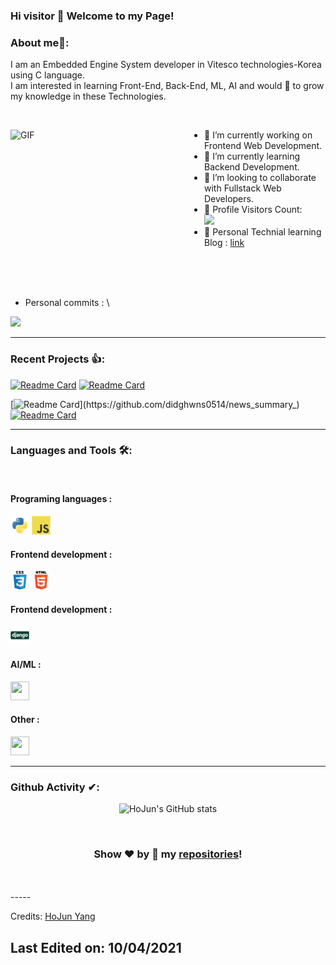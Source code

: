 ### Hi visitor 👋 Welcome to my Page!

### About me🧑:
I am an Embedded Engine System developer in Vitesco technologies-Korea using C language.<br/>
I am interested in learning Front-End, Back-End, ML, AI and would 💖 to grow my knowledge in these Technologies.

<br/>

<div>
<img align="left" alt="GIF" src="https://owaisnoor.info/blog/wp-content/uploads/2019/03/maxresdefault.jpg" width="280" height="200" style="margin:0 30px 0 0;"/>

- 🔭 I’m currently working on Frontend Web Development.
- 🌱 I’m currently learning Backend Development.
- 👯 I’m looking to collaborate with Fullstack Web Developers.
- 🎢 Profile Visitors Count:  
    ![](https://visitor-badge.glitch.me/badge?page_id=47662495)
- 🙌 Personal Technial learning Blog : [link](https://korshika.tistory.com/)

</div>

<br/>
<br/>
<br/>

- Personal commits : \
<img src="https://ghchart.rshah.org/002D2B/didghwns0514"/>

<br/>

---
<!-- 
https://github.com/anuraghazra/github-readme-stats 

https://gist.github.com/rxaviers/7360908
-->

### Recent Projects 👍:
<div style="max-height:200px;">

[![Readme Card](https://github-readme-stats.vercel.app/api/pin/?username=didghwns0514&repo=touch2eat)](https://github.com/didghwns0514/touch2eat)
[![Readme Card](https://github-readme-stats.vercel.app/api/pin/?username=didghwns0514&repo=django_kakaoChatbot)](https://github.com/didghwns0514/django_kakaoChatbot)
</div>

<div style="max-height:200px;">

[![Readme Card](https://github-readme-stats.vercel.app/api/pin/?username=didghwns0514&repo=news_summary_)](https://github.com/didghwns0514/news_summary_)
[![Readme Card](https://github-readme-stats.vercel.app/api/pin/?username=didghwns0514&repo=stock_price_prediction)](https://github.com/didghwns0514/stock_price_prediction)
</div>

---
### Languages and Tools 🛠: 

<!-- https://rahuldkjain.github.io/gh-profile-readme-generator/ -->
<br/>

#### Programing languages :
<img src='https://raw.githubusercontent.com/devicons/devicon/master/icons/python/python-original.svg'  width=30px height=30px>
<img src='https://raw.githubusercontent.com/devicons/devicon/master/icons/javascript/javascript-original.svg' width=30px height=30px>

#### Frontend development :
<img src='https://raw.githubusercontent.com/devicons/devicon/master/icons/css3/css3-original-wordmark.svg'  width=30px height=30px>
<img src='https://raw.githubusercontent.com/devicons/devicon/master/icons/html5/html5-original-wordmark.svg'  width=30px height=30px>


#### Frontend development :
<img src='https://raw.githubusercontent.com/devicons/devicon/master/icons/django/django-original.svg'  width=30px height=30px>

#### AI/ML :
<img src='https://www.vectorlogo.zone/logos/tensorflow/tensorflow-icon.svg' width=30px height=30px>

#### Other :
<img src='https://www.vectorlogo.zone/logos/git-scm/git-scm-icon.svg'  width=30px height=30px>


---


### Github Activity ✔:
<div align="center">

![HoJun's GitHub stats](https://github-readme-stats.vercel.app/api?username=didghwns0514&theme=solarized-light&show_icons=true)

</div>


<br/>



<div align="center">
  

### Show ❤️ by 🌟 my [repositories](https://github.com/didghwns0514?tab=repositories)!

<br/>
<br/>

</div>
-----

Credits: [HoJun Yang](https://github.com/didghwns0514)

Last Edited on: 10/04/2021
---


<!--
**didghwns0514/didghwns0514** is a ✨ _special_ ✨ repository because its `README.md` (this file) appears on your GitHub profile.

Here are some ideas to get you started:

- 🔭 I’m currently working on ...
- 🌱 I’m currently learning ...
- 👯 I’m looking to collaborate on ...
- 🤔 I’m looking for help with ...
- 💬 Ask me about ...
- 📫 How to reach me: ...
- 😄 Pronouns: ...
- ⚡ Fun fact: ...
-->
